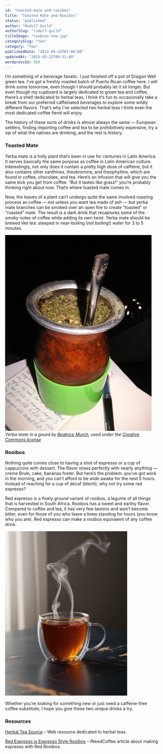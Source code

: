 ```yaml
---
id: "toasted-mate-and-rooibos"
title: "Toasted Mate and Rooibos"
status: "published"
author: "Rudolf Guild"
authorSlug: "rudolf-guild"
titleImage: "roobios-tea.jpg"
categorySlug: "tea"
category: "Tea"
publishedDate: "2012-09-24T07:00:00"
updatedAt: "2025-03-22T09:31:49"
wordpressId: 568
---
```


I’m something of a beverage fanatic. I just finished off a pot of Dragon Well green tea. I’ve got a freshly roasted batch of Puerto Rican coffee here. I will drink some tomorrow, even though I should probably let it sit longer. But even though my cupboard is largely dedicated to green tea and coffee, there’s a shelf dedicated to herbal teas. I think it’s fun to occasionally take a break from our preferred caffeinated beverages to explore some wildly different flavors. That’s why I’ve selected two herbal teas I think even the most dedicated coffee fiend will enjoy.

The history of these sorts of drinks is almost always the same — European settlers, finding importing coffee and tea to be prohibitively expensive, try a sip of what the natives are drinking, and the rest is history.

### Toasted Mate

Yerba mate is a holly plant that’s been in use for centuries in Latin America. It serves basically the same purpose as coffee in Latin American culture. Interestingly, not only does it contain a pretty high dose of caffeine, but it also contains other xanthines, theobromine, and theophylline, which are found in coffee, chocolate, and tea. Here’s an infusion that will give you the same kick you get from coffee. “But it tastes like grass!” you’re probably thinking right about now. That’s where toasted mate comes in.

Now, the leaves of a plant can’t undergo quite the same involved roasting process as coffee — not unless you want tea made of ash — but yerba mate branches can be smoked over an open fire to create “toasted” or “roasted” mate. The result is a dark drink that recaptures some of the smoky notes of coffee while adding its own twist. Yerba mate should be brewed like tea: steeped in near-boiling (not boiling!) water for 3 to 5 minutes.

![Yerba Mate](yerba-mate1.jpg)  
*Yerba mate in a gourd by [Beatrice Murch](http://www.flickr.com/photos/blmurch/306252048/in/photostream/), used under the [Creative Commons license](https://creativecommons.org/licenses/by/2.0/deed.en)*

### Rooibos

Nothing quite comes close to having a shot of espresso or a cup of cappuccino with dessert. The flavor mixes perfectly with nearly anything — creme Brule, cake, bananas foster. But here’s the problem: you’ve got work in the morning, and you can’t afford to be wide awake for the next 5 hours. Instead of reaching for a cup of decaf (blech), why not try some red espresso?

Red espresso is a finely ground variant of rooibos, a legume of all things that is harvested in South Africa. Rooibos has a sweet and earthy flavor. Compared to coffee and tea, it has very few tannins and won’t become bitter, even for those of you who leave a brew standing for hours (you know who you are). Red espresso can make a rooibos equivalent of any coffee drink.

![](red-tea.jpg)

Whether you’re looking for something new or just need a caffeine-free coffee substitute, I hope you give these two unique drinks a try.

### Resources

[Herbal Tea Source](http://web.archive.org/web/20141217052242/http://herbalteasource.com/) – Web resource dedicated to herbal teas.

[Red Espresso is Espresso Style Rooibos](/red-espresso-is-espresso-style-rooibos/) – INeedCoffee article about making espresso with Red Rooibos.
